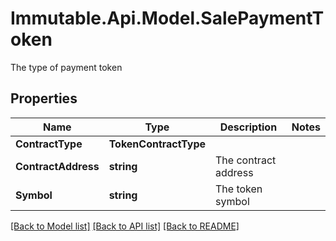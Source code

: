 # Immutable.Api.Model.SalePaymentToken
The type of payment token

## Properties

Name | Type | Description | Notes
------------ | ------------- | ------------- | -------------
**ContractType** | **TokenContractType** |  | 
**ContractAddress** | **string** | The contract address | 
**Symbol** | **string** | The token symbol | 

[[Back to Model list]](../README.md#documentation-for-models) [[Back to API list]](../README.md#documentation-for-api-endpoints) [[Back to README]](../README.md)

